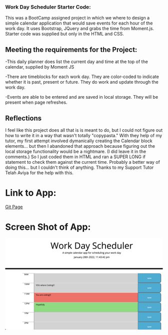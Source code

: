 ### Work Day Scheduler Starter Code:

This was a BootCamp assigned project in which we where to design a simple calendar application that would save events for each hour of the work day.  It uses Bootstrap, JQuery and grabs the time from Moment.js.  Starter code was supplied but only in the HTML and CSS.  

## Meeting the requirements for the Project:

-This daily planner does list the current day and time at the top of the calendar, supplied by Moment JS

-There are timeblocks for each work day.  They are color-coded to indicate whether it is past, present or future.  They do work and update through the work day. 

-Events are able to be entered and are saved in local storage.  They will be present when page refreshes.

## Reflections
I feel like this project does all that is is meant to do, but I could not figure out how to write it in a way that wasn't totally "copypasta."  With they help of my tutor, my first attempt involved dymanically creating the Calendar block elements... but then I abandoned that approach because figuring out the local storage functionality would be a nightmare. (I did leave it in the comments.) So I just coded them in HTML and ran a SUPER LONG if statement to check them against the current time.  Probably a better way of doing this... but I couldn't think of anything.  Thanks to my Support Tutor Telah Aviya for the help with this. 


# Link to App:
<a href="https://danielp1742.github.io/work-day-scheduler/">Git Page</a>

# Screen Shot of App:
![Image-of-Main-Page](./assets/images/Screen-Shot.png)
